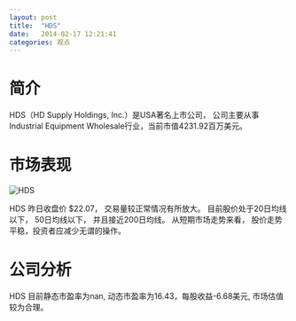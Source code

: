 ```yaml
---
layout: post
title:  "HDS"
date:   2014-02-17 12:21:41
categories: 观点
---
```


# 简介
HDS（HD Supply Holdings, Inc.）是USA著名上市公司，
公司主要从事Industrial Equipment Wholesale行业，当前市值4231.92百万美元。

# 市场表现

![HDS](http://finviz.com/chart.ashx?t=HDS&ty=c&ta=1&p=d&s=l)

HDS 昨日收盘价 $22.07，
交易量较正常情况有所放大。
目前股价处于20日均线以下，
50日均线以下，
并且接近200日均线。
从短期市场走势来看，
股价走势平稳，投资者应减少无谓的操作。

# 公司分析
HDS 目前静态市盈率为nan, 动态市盈率为16.43，每股收益-6.68美元,
市场估值较为合理。
